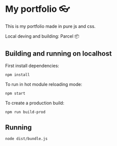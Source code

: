 # My portfolio 👓

This is my portfolio made in pure js and css.

Local deving and building: Parcel 📦

## Building and running on localhost

First install dependencies:

```sh
npm install
```

To run in hot module reloading mode:

```sh
npm start
```

To create a production build:

```sh
npm run build-prod
```

## Running

```sh
node dist/bundle.js
```
